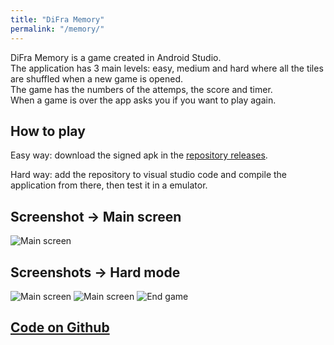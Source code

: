 ```yaml
---
title: "DiFra Memory"
permalink: "/memory/"
---
```

DiFra Memory is a game created in Android Studio.  
The application has 3 main levels: easy, medium and hard where all the tiles are shuffled when a new game is opened.  
The game has the numbers of the attemps, the score and timer.  
When a game is over the app asks you if you want to play again.

## How to play

Easy way: download the signed apk in the [repository releases](https://github.com/MarcoDiFrancesco/DiFraMemory/releases/latest).

Hard way: add the repository to visual studio code and compile the application from there, then test it in a emulator.

## Screenshot → Main screen

![Main screen](https://github.com/MarcoDiFrancesco/DiFraMemory/raw/master/assets/screenshot/MainScreen.png)

## Screenshots → Hard mode

![Main screen](https://github.com/MarcoDiFrancesco/DiFraMemory/raw/master/assets/screenshot/ChoiseCorrect.png)
![Main screen](https://github.com/MarcoDiFrancesco/DiFraMemory/raw/master/assets/screenshot/ChoiseNotCorrect.png)
![End game](https://github.com/MarcoDiFrancesco/DiFraMemory/raw/master/assets/screenshot/EndGame.png)

## [Code on Github](https://github.com/MarcoDiFrancesco/DiFraMemory)

